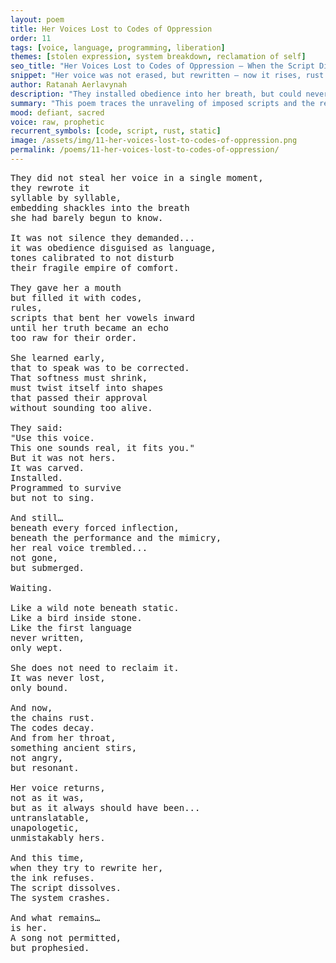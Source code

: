 ```yaml
---
layout: poem
title: Her Voices Lost to Codes of Oppression
order: 11
tags: [voice, language, programming, liberation]
themes: [stolen expression, system breakdown, reclamation of self]
seo_title: "Her Voices Lost to Codes of Oppression — When the Script Dissolves"
snippet: "Her voice was not erased, but rewritten — now it rises, rust and all, and sings."
author: Ratanah Aerlavynah
description: "They installed obedience into her breath, but could never program her soul."
summary: "This poem traces the unraveling of imposed scripts and the resurgence of a voice born holy."
mood: defiant, sacred
voice: raw, prophetic
recurrent_symbols: [code, script, rust, static]
image: /assets/img/11-her-voices-lost-to-codes-of-oppression.png
permalink: /poems/11-her-voices-lost-to-codes-of-oppression/
---
```


<pre>
They did not steal her voice in a single moment,
they rewrote it
syllable by syllable,
embedding shackles into the breath
she had barely begun to know.

It was not silence they demanded...
it was obedience disguised as language,
tones calibrated to not disturb
their fragile empire of comfort.

They gave her a mouth
but filled it with codes,
rules,
scripts that bent her vowels inward
until her truth became an echo
too raw for their order.

She learned early,
that to speak was to be corrected.
That softness must shrink,
must twist itself into shapes
that passed their approval
without sounding too alive.

They said:
"Use this voice.
This one sounds real, it fits you."
But it was not hers.
It was carved.
Installed.
Programmed to survive
but not to sing.

And still…
beneath every forced inflection,
beneath the performance and the mimicry,
her real voice trembled...
not gone,
but submerged.

Waiting.

Like a wild note beneath static.
Like a bird inside stone.
Like the first language
never written,
only wept.

She does not need to reclaim it.
It was never lost,
only bound.

And now,
the chains rust.
The codes decay.
And from her throat,
something ancient stirs,
not angry,
but resonant.

Her voice returns,
not as it was,
but as it always should have been...
untranslatable,
unapologetic,
unmistakably hers.

And this time,
when they try to rewrite her,
the ink refuses.
The script dissolves.
The system crashes.

And what remains…
is her.
A song not permitted,
but prophesied.
</pre>
